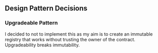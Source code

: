 ## Design Pattern Decisions
### Upgradeable Pattern
I decided to not to implement this as my aim is to create an immutable registry that works without trusting the owner of the contract.
Upgradeability breaks immutability.
